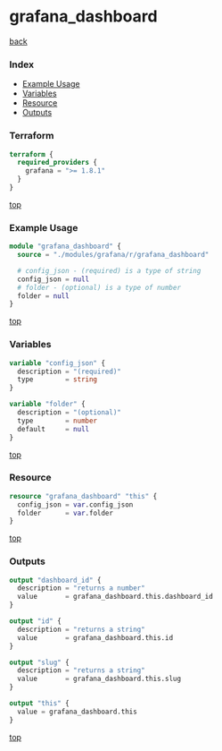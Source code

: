 # grafana_dashboard

[back](../grafana.md)

### Index

- [Example Usage](#example-usage)
- [Variables](#variables)
- [Resource](#resource)
- [Outputs](#outputs)

### Terraform

```terraform
terraform {
  required_providers {
    grafana = ">= 1.8.1"
  }
}
```

[top](#index)

### Example Usage

```terraform
module "grafana_dashboard" {
  source = "./modules/grafana/r/grafana_dashboard"

  # config_json - (required) is a type of string
  config_json = null
  # folder - (optional) is a type of number
  folder = null
}
```

[top](#index)

### Variables

```terraform
variable "config_json" {
  description = "(required)"
  type        = string
}

variable "folder" {
  description = "(optional)"
  type        = number
  default     = null
}
```

[top](#index)

### Resource

```terraform
resource "grafana_dashboard" "this" {
  config_json = var.config_json
  folder      = var.folder
}
```

[top](#index)

### Outputs

```terraform
output "dashboard_id" {
  description = "returns a number"
  value       = grafana_dashboard.this.dashboard_id
}

output "id" {
  description = "returns a string"
  value       = grafana_dashboard.this.id
}

output "slug" {
  description = "returns a string"
  value       = grafana_dashboard.this.slug
}

output "this" {
  value = grafana_dashboard.this
}
```

[top](#index)